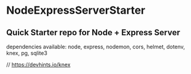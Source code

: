 # NodeExpressServerStarter

## Quick Starter repo for Node + Express Server

dependencies available: node, express, nodemon, cors, helmet, dotenv, knex, pg, sqlite3

// https://devhints.io/knex